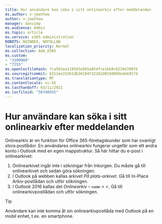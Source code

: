 ```yaml
---
title: Hur användare kan söka i sitt onlinearkiv efter meddelanden
ms.author: v-jmathew
author: v-jmathew
manager: dansimp
ms.audience: Admin
ms.topic: article
ms.service: o365-administration
ROBOTS: NOINDEX, NOFOLLOW
localization_priority: Normal
ms.collection: Adm_O365
ms.custom:
- "3100008"
- "7255"
ms.openlocfilehash: 7ca502ea118503e9b5a854fce1bb8c6239d780f6
ms.sourcegitcommit: 6312ee31561db36104f32282d019d069ede69174
ms.translationtype: MT
ms.contentlocale: sv-SE
ms.lasthandoff: 03/11/2021
ms.locfileid: "50748935"
---
```

# <a name="how-users-can-search-their-online-archive-for-messages"></a>Hur användare kan söka i sitt onlinearkiv efter meddelanden

Onlinearkiv är en funktion för Office 365-företagskunder som har ovanligt stora postlådor. En användares onlinearkiv fungerar ungefär som ett andra konto i Outlook med en egen mappstruktur. Så här hittar du e-post i onlinearkivet:

1. Onlinearkivet ingår inte i sökningar från Inkorgen. Du måste gå till onlinearkivet och sedan göra sökningen.
2. I Outlook på webben kallas arkivet *På plats-arkivet.* Gå till In-Place Arkiv-postlådan och utför sökningen.
3. I Outlook 2016 kallas det *Onlinearkiv – `name` > <*. Gå till onlinearkivpostlådan och utför sökningen.

> [!TIP]
> Användare kan inte komma åt sin onlinearkivpostlåda med Outlook på en mobil enhet, t.ex. en smartphone.
